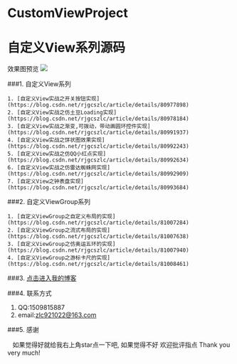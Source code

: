 # CustomViewProject
自定义View系列源码
====
效果图预览
![](https://github.com/zlc921022/LookMvpProject/raw/master/image/beauty.png)

###1. 自定义View系列

    1. [自定义View实战之开关按钮实现](https://blog.csdn.net/rjgcszlc/article/details/80977898)
    2. [自定义View实战之仿土豆Loading实现](https://blog.csdn.net/rjgcszlc/article/details/80978184)
    3. [自定义View实战之渐变,可拨动，带动画圆环控件实现](https://blog.csdn.net/rjgcszlc/article/details/80991937)
    4. [自定义View实战之饼状图效果实现](https://blog.csdn.net/rjgcszlc/article/details/80992243)
    5. [自定义View实战之仿QQ小红点实现](https://blog.csdn.net/rjgcszlc/article/details/80992634)
    6. [自定义View实战之仿雷达蜘蛛网实现](https://blog.csdn.net/rjgcszlc/article/details/80992909)
    7. [自定义View之钟表盘实现](https://blog.csdn.net/rjgcszlc/article/details/80993684)

###2. 自定义ViewGroup系列

    1. [自定义ViewGroup之自定义布局的实现](https://blog.csdn.net/rjgcszlc/article/details/81007284)
    2. [自定义ViewGroup之流式布局的实现](https://blog.csdn.net/rjgcszlc/article/details/81007638)
    3. [自定义ViewGroup之仿奥运五环的实现](https://blog.csdn.net/rjgcszlc/article/details/81007940)
    4. [自定义ViewGroup之游标卡尺的实现](https://blog.csdn.net/rjgcszlc/article/details/81008461)

###3. [点击进入我的博客](http://blog.csdn.net/rjgcszlc "尽人事看天意")

###4. 联系方式

   1.  QQ:1509815887
   2.  email:zlc921022@163.com

###5. 感谢

    如果觉得好就给我右上角star点一下吧, 如果觉得不好 欢迎批评指点 Thank you very much!
